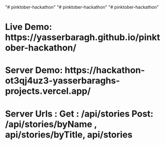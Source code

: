 "# pinktober-hackathon" 
"# pinktober-hackathon" 
"# pinktober-hackathon" 
  <h1>Live Demo: https://yasserbaragh.github.io/pinktober-hackathon/</h1>

<h1>Server Demo: https://hackathon-ot3qj4uz3-yasserbaraghs-projects.vercel.app/</h1>

<h1>Server Urls : Get : /api/stories
Post: /api/stories/byName ,
api/stories/byTitle,
api/stories</h1>
